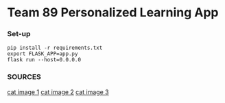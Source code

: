 # Team 89 Personalized Learning App


### Set-up

```
pip install -r requirements.txt
export FLASK_APP=app.py
flask run --host=0.0.0.0
```

### SOURCES
[cat image 1](https://www.google.com/url?sa=i&url=https%3A%2F%2Fpngfre.com%2Fcat-png%2F&psig=AOvVaw3dSMIs7Y1jlqLYY4dOgZhX&ust=1740942739745000&source=images&cd=vfe&opi=89978449&ved=0CBQQjRxqFwoTCMC0yJ_L6YsDFQAAAAAdAAAAABAh)
[cat image 2](https://www.google.com/search?sca_esv=921f59ac5f8bd98a&sxsrf=AHTn8zq4sMAeIKQxFjYAEWCmVVzEWbVKFg:1740856336669&q=cats+transparent&udm=2&fbs=ABzOT_CWdhQLP1FcmU5B0fn3xuWpA-dk4wpBWOGsoR7DG5zJBsxayPSIAqObp_AgjkUGqel41a-glE2Uq9eJ_Bs7HiCAYlFFGTExBAJINx8ozJBuW9tYgt7x4nGKBzIJLdcA_0du35JA7WotIj301qwlm-MI6XnPVA5h_sZG4-ikKpCqLqTrOyLtgYA77b8mnRSTrggaIFdb95JVTPAGmAzaZzaTm9Fw-w&sa=X&ved=2ahUKEwipjLWcy-mLAxUdElkFHdchMG4QtKgLegQIERAB&biw=1440&bih=812&dpr=2#imgrc=WvMoLpl-BtLscM&imgdii=4Qc7SjtE7Q4NBM)
[cat image 3](https://www.google.com/url?sa=i&url=https%3A%2F%2Fpngedits.com%2Fpng%2F474%2Ffunny-cat-transparent-png-hd&psig=AOvVaw3dSMIs7Y1jlqLYY4dOgZhX&ust=1740942739745000&source=images&cd=vfe&opi=89978449&ved=0CBQQjRxqFwoTCMC0yJ_L6YsDFQAAAAAdAAAAABAx)